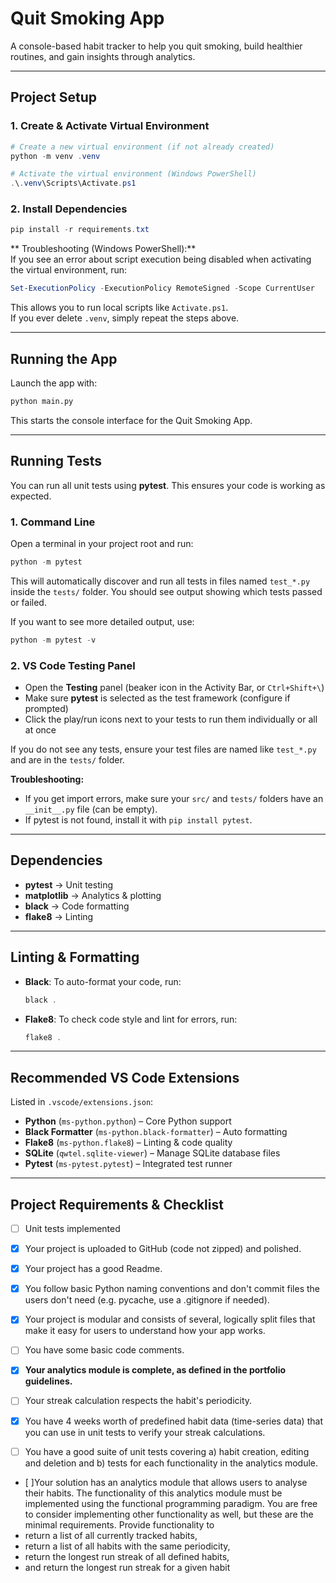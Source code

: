 # Quit Smoking App  

A console-based habit tracker to help you quit smoking, build healthier routines, and gain insights through analytics.  

---

## Project Setup  

### 1. Create & Activate Virtual Environment  

```powershell
# Create a new virtual environment (if not already created)
python -m venv .venv

# Activate the virtual environment (Windows PowerShell)
.\.venv\Scripts\Activate.ps1
```

### 2. Install Dependencies  

```powershell
pip install -r requirements.txt
```

** Troubleshooting (Windows PowerShell):**  
If you see an error about script execution being disabled when activating the virtual environment, run:  

```powershell
Set-ExecutionPolicy -ExecutionPolicy RemoteSigned -Scope CurrentUser
```

This allows you to run local scripts like `Activate.ps1`.  
If you ever delete `.venv`, simply repeat the steps above.  

---

##  Running the App  

Launch the app with:  

```sh
python main.py
```

This starts the console interface for the Quit Smoking App.  

---

## Running Tests  


You can run all unit tests using **pytest**. This ensures your code is working as expected.

### 1. Command Line

Open a terminal in your project root and run:

```powershell
python -m pytest
```

This will automatically discover and run all tests in files named `test_*.py` inside the `tests/` folder. You should see output showing which tests passed or failed.

If you want to see more detailed output, use:

```powershell
python -m pytest -v
```

### 2. VS Code Testing Panel

- Open the **Testing** panel (beaker icon in the Activity Bar, or `Ctrl+Shift+\`)
- Make sure **pytest** is selected as the test framework (configure if prompted)
- Click the play/run icons next to your tests to run them individually or all at once

If you do not see any tests, ensure your test files are named like `test_*.py` and are in the `tests/` folder.

**Troubleshooting:**
- If you get import errors, make sure your `src/` and `tests/` folders have an `__init__.py` file (can be empty).
- If pytest is not found, install it with `pip install pytest`.

---


## Dependencies

- **pytest** → Unit testing
- **matplotlib** → Analytics & plotting
- **black** → Code formatting
- **flake8** → Linting

---

## Linting & Formatting

- **Black**: To auto-format your code, run:
  ```powershell
  black .
  ```
- **Flake8**: To check code style and lint for errors, run:
  ```powershell
  flake8 .
  ```

---

## Recommended VS Code Extensions  

Listed in `.vscode/extensions.json`:  

- **Python** (`ms-python.python`) – Core Python support  
- **Black Formatter** (`ms-python.black-formatter`) – Auto formatting  
- **Flake8** (`ms-python.flake8`) – Linting & code quality  
- **SQLite** (`qwtel.sqlite-viewer`) – Manage SQLite database files  
- **Pytest** (`ms-pytest.pytest`) – Integrated test runner  

---

## Project Requirements & Checklist  

- [ ] Unit tests implemented  

- [x] Your project is uploaded to GitHub (code not zipped) and polished.

- [x] Your project has a good Readme.

- [x] You follow basic Python naming conventions and don't commit files the users don't need (e.g. pycache, use a .gitignore if needed).

- [x] Your project is modular and consists of several, logically split files that make it easy for users to understand how your app works.

- [ ] You have some basic code comments.

- [x] **Your analytics module is complete, as defined in the portfolio guidelines.**

- [ ] Your streak calculation respects the habit's periodicity.

- [x] You have 4 weeks worth of predefined habit data (time-series data) that you can use in unit tests to verify your streak calculations.

- [ ] You have a good suite of unit tests covering a) habit creation, editing and deletion and b) tests for each functionality in the analytics module.

- [ ]Your solution has an analytics module that allows users to analyse their habits. The functionality of this
analytics module must be implemented using the functional programming paradigm. You are free to consider implementing other functionality as well, but these are the minimal requirements. Provide functionality to
- return a list of all currently tracked habits,
- return a list of all habits with the same periodicity,
- return the longest run streak of all defined habits,
- and return the longest run streak for a given habit